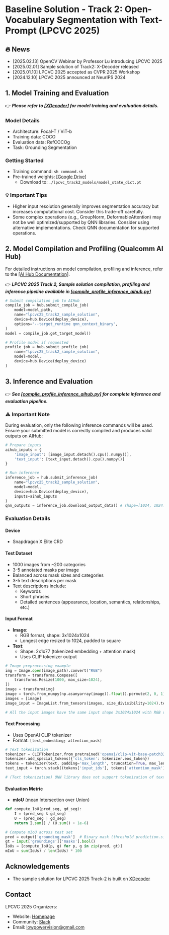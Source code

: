 # Baseline Solution - Track 2: Open-Vocabulary Segmentation with Text-Prompt (LPCVC 2025)

## :fire: News
- [2025.02.13] OpenCV Webinar by Professor Lu introducing LPCVC 2025
- [2025.02.01] Sample solution of Track2: X-Decoder released
- [2025.01.10] LPCVC 2025 accepted as CVPR 2025 Workshop
- [2024.12.10] LPCVC 2025 announced at NeurIPS 2024

## 1. Model Training and Evaluation
:point_right: ***Please refer to [[XDecoder]](https://github.com/microsoft/X-Decoder) for model training and evaluation details.***

### Model Details
- Architecture: Focal-T / ViT-b
- Training data: COCO
- Evaluation data: RefCOCOg
- Task: Grounding Segmentation

### Getting Started
- Training command: `sh command.sh`
- Pre-trained weights: [[Google Drive]](https://drive.google.com/file/d/1pk1HVDvQuGEyGwB4fP6y35mLWqY5xqOq/view?usp=drive_link)
  - Download to: `./lpcvc_track2_models/model_state_dict.pt`

### :bulb: Important Tips
- Higher input resolution generally improves segmentation accuracy but increases computational cost. Consider this trade-off carefully.
- Some complex operations (e.g., GroupNorm, DeformableAttention) may not be well optimized/supported by QNN libraries. Consider using alternative implementations. Check QNN documentation for supported operations.

## 2. Model Compilation and Profiling (Qualcomm AI Hub)
For detailed instructions on model compilation, profiling and inference, refer to the [[AI Hub Documentation]](https://app.aihub.qualcomm.com/docs/).

:point_right: ***LPCVC 2025 Track 2, Sample solution compilation, profiling and inference pipeline available in [[compile_profile_inference_aihub.py]](./compile_and_profile/compile_profile_inference_aihub.py)***

```python
# Submit compilation job to AIHub
compile_job = hub.submit_compile_job(
    model=model_path,
    name="lpcvc25_track2_sample_solution",
    device=hub.Device(deploy_device),
    options="--target_runtime qnn_context_binary",
)
model = compile_job.get_target_model()

# Profile model if requested
profile_job = hub.submit_profile_job(
    name="lpcvc25_track2_sample_solution",
    model=model, 
    device=hub.Device(deploy_device)
)
```

## 3. Inference and Evaluation

:point_right: ***See [[compile_profile_inference_aihub.py]](./compile_and_profile/compile_profile_inference_aihub.py) for complete inference and evaluation pipeline.***

### :warning: Important Note
During evaluation, only the following inference commands will be used. Ensure your submitted model is correctly compiled and produces valid outputs on AIHub:

```python
# Prepare inputs
aihub_inputs = {
    'image_input': [image_input.detach().cpu().numpy()], 
    'text_input': [text_input.detach().cpu().numpy()]
}

# Run inference
inference_job = hub.submit_inference_job(
    name="lpcvc25_track2_sample_solution",
    model=model,
    device=hub.Device(deploy_device),
    inputs=aihub_inputs
)
qnn_outputs = inference_job.download_output_data() # shape=[1024, 1024], numpy.array
```

### Evaluation Details

#### Device
- Snapdragon X Elite CRD

#### Test Dataset
- 1000 images from ~200 categories
- 3-5 annotated masks per image
- Balanced across mask sizes and categories
- 3-5 text descriptions per mask
- Text descriptions include:
  - Keywords
  - Short phrases
  - Detailed sentences (appearance, location, semantics, relationships, etc.)

#### Input Format
- **Image**:
  - RGB format, shape: 3x1024x1024
  - Longest edge resized to 1024, padded to square
- **Text**:
  - Shape: 2x1x77 (tokenized embedding + attention mask)
  - Uses CLIP tokenizer output

```python
# Image preprocessing example
img = Image.open(image_path).convert("RGB")
transform = transforms.Compose([
    transforms.Resize(1000, max_size=1024),
])
image = transform(img)
image = torch.from_numpy(np.asanyarray(image)).float().permute(2, 0, 1)
images = [image]
image_input = ImageList.from_tensors(images, size_divisibility=1024).tensor

# All the input images have the same input shape 3x1024x1024 with RGB values [0, 255]. The original images are first resized to make the longest edge equals 1024, then padded to square 1024x1024 by 0s.
```

#### Text Processing
- Uses OpenAI CLIP tokenizer
- Format: `[text_embedding; attention_mask]`

```python
# Text tokenization
tokenizer = CLIPTokenizer.from_pretrained('openai/clip-vit-base-patch32')
tokenizer.add_special_tokens({'cls_token': tokenizer.eos_token})
tokens = tokenizer(text, padding='max_length', truncation=True, max_length=77, return_tensors='pt')
text_input = torch.stack((tokens['input_ids'], tokens['attention_mask']))  # Shape: 2x1x77

# (Text tokenization) QNN library does not support tokenization of text input yet. In order to reduce the influence of different text tokenizer used to the final performance, accuracy and latency, we pre-fixed the text tokenizer and only input the tokenized vector of the input text to the model
```

#### Evaluation Metric
- **mIoU** (mean Intersection over Union)

```python
def compute_IoU(pred_seg, gd_seg):
    I = (pred_seg & gd_seg)
    U = (pred_seg | gd_seg)
    return I.sum() / (U.sum() + 1e-6)

# Compute mIoU across test set
pred = output['grounding_mask']  # Binary mask (threshold prediction.sigmoid() > 0.5)
gt = input['groundings']['masks'].bool()
IoUs = [compute_IoU(p, g) for p, g in zip(pred, gt)]
mIoU = sum(IoUs) / len(IoUs) * 100
```



## Acknowledgements
* The sample solution for LPCVC 2025 Track-2 is built on [XDecoder](https://github.com/microsoft/X-Decoder)

## Contact
LPCVC 2025 Organizers:
- Website: [Homepage](https://lpcv.ai/)
- Community: [Slack](https://aihub.qualcomm.com/community/slack)
- Email: [lowpowervision@gmail.com](mailto:lowpowervision@gmail.com)
